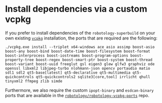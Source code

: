 # Install dependencies via a custom vcpkg 

If you prefer to install dependencies of the `robotology-superbuild` on your own existing [`vcpkg`](https://github.com/microsoft/vcpkg) installation,
the ports that are required are the following: 
~~~
./vcpkg.exe install --triplet x64-windows ace asio assimp boost-asio boost-any boost-bind boost-date-time boost-filesystem boost-format boost-interprocess boost-iostreams boost-program-options boost-property-tree boost-regex boost-smart-ptr boost-system boost-thread boost-variant boost-uuid freeglut gsl eigen3 glew glfw3 graphviz ode openssl libxml2 libjpeg-turbo nlohmann-json opencv portaudio matio sdl1 sdl2 qt5-base[latest] qt5-declarative qt5-multimedia qt5-quickcontrols qt5-quickcontrols2 sqlite3[core,tool] irrlicht qhull tinyxml2 ffmpeg zlib simde
~~~


Furthermore, we also require the custom `ipopt-binary` and `esdcan-binary` ports that are available in the [`robotology/robotology-vcpkg-ports`](https://github.com/robotology/robotology-vcpkg-ports) repo.
